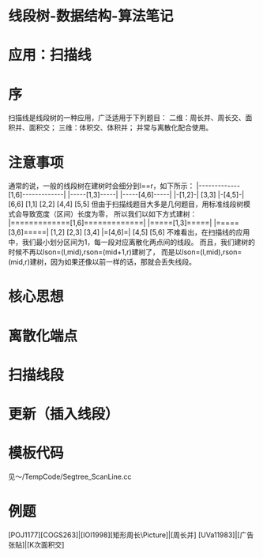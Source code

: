 # 线段树-数据结构-算法笔记 ##
# 应用：扫描线 #
# 序
扫描线是线段树的一种应用，广泛适用于下列题目：
二维：周长并、周长交、面积并、面积交；
三维：体积交、体积并；
并常与离散化配合使用。
# 注意事项
通常的说，一般的线段树在建树时会细分到l==r，如下所示：
              |-------------[1,6]-------------|
      |-----[1,3]-----|               |-----[4,6]-----|
  |-[1,2]-|         [3,3]         |-[4,5]-|         [6,6]
[1,1]   [2,2]                   [4,4]   [5,5]
但由于扫描线题目大多是几何题目，用标准线段树模式会导致宽度（区间）长度为零，
所以我们以如下方式建树：
              |=============[1,6]=============|
      |=====[1,3]=====|               |=====[3,6]=====|
    [1,2]           [2,3]           [3,4]         |=[4,6]=|
                                                [4,5]   [5,6]
不难看出，在扫描线的应用中，我们最小划分区间为1，每一段对应离散化两点间的线段。
而且，我们建树的时候不再以lson=(l,mid),rson=(mid+1,r)建树了，
而是以lson=(l,mid),rson=(mid,r)建树，因为如果还像以前一样的话，那就会丢失线段。
# 核心思想
# 离散化端点
# 扫描线段
# 更新（插入线段）
# 模板代码
见～/TempCode/Segtree_ScanLine.cc
# 例题
[POJ1177][COGS263]|[IOI1998][矩形周长\Picture]|[周长并]
[UVa11983]|[广告张贴]|[K次面积交]